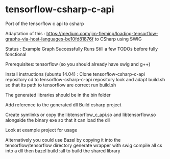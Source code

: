 # tensorflow-csharp-c-api
Port of the tensorflow c api to csharp

Adaptation of this :
https://medium.com/jim-fleming/loading-tensorflow-graphs-via-host-languages-be10fd81876f
to CSharp using SWIG

Status :
Example Graph Successfully Runs
Still a few TODOs before fully fonctional


Prerequisites:
tensorflow (so you should already have swig and g++)

Install instructions (ubuntu 14.04) :
Clone tensorflow-csharp-c-api repository
cd to tensorflow-csharp-c-api repository
look and adapt build.sh so that its path to tensorflow are correct
run build.sh

The generated libraries should be in the bin folder

Add reference to the generated dll
Build csharp project

Create symlinks or copy the libtensorflow_c_api.so and libtensorflow.so alongside the binary exe so that it can load the dll

Look at example project for usage


Alternatively you could use Bazel by copying it into the tensorflow/tensorflow directory
generate wrapper with swig
compile all cs into a dll
then bazel build :all to build the shared library




